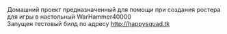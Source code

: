 Домашний проект предназначенный для помощи при создания ростера для игры в настольный WarHammer40000 <br>
Запущен тестовый билд по адресу http://happysquad.tk
